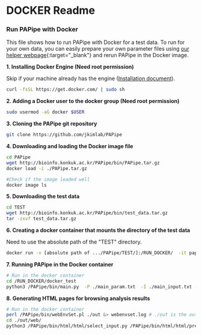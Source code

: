 # DOCKER Readme

### Run PAPipe with Docker

This file shows how to run PAPipe with Docker for a test data. To run for your own data, you can easily prepare your own parameter files using [our helper webpage](http://bioinfo.konkuk.ac.kr/PAPipe/parameter_builder/){:target="_blank"} and rerun PAPipe in the Docker image.  

**1. Installing Docker Engine (Need root permission)**

Skip if your machine already has the engine ([Installation document](https://docs.docker.com/engine/install/)). 

```bash
curl -fsSL https://get.docker.com/ | sudo sh
```

**2. Adding a Docker user to the docker group (Need root permission)**

```bash
sudo usermod -aG docker $USER 	
```

**3. Cloning the PAPipe git repository**

```bash
git clone https://github.com/jkimlab/PAPipe
```

**4. Downloading and loading the Docker image file** 

```bash
cd PAPipe
wget http://bioinfo.konkuk.ac.kr/PAPipe/bin/PAPipe.tar.gz
docker load -i ./PAPipe.tar.gz

#Check if the image loaded well 
docker image ls 
```

**5. Downloading the test data** 

```bash
cd TEST
wget http://bioinfo.konkuk.ac.kr/PAPipe/bin/test_data.tar.gz
tar -zxvf test_data.tar.gz
```

**6. Creating a docker container that mounts the directory of the test data** 

Need to use the absolute path of the "TEST" directory.

```bash
docker run -v [absolute path of .../PAPipe/TEST/]:/RUN_DOCKER/  -it pap_docker:latest
```

**7. Running PAPipe in the Docker container** 

```bash
# Run in the docker container
cd /RUN_DOCKER/docker_test
python3 /PAPipe/bin/main.py  -P ./main_param.txt  -I ./main_input.txt -A ./main_sample.txt &> ./log
```

**8. Generating HTML pages for browsing analysis results** 

```bash
# Run in the docker container
perl /PAPipe/bin/webEnvSet.pl ./out &> webenvset.log # ./out is the output directory created by running PAPipe
cd ./out/web/
python3 /PAPipe/bin/html/html/select_input.py /PAPipe/bin/html/html/pre_index.html &> ./webgen.log
```
